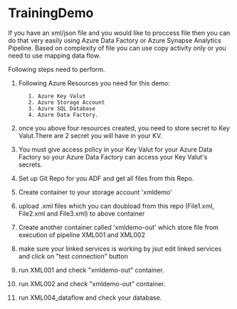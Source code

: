 # TrainingDemo
If you have an xml/json file and you would like to proccess file then you can do that very easily using Azure Data Factory or Azure Synapse Analytics Pipeline.
Based on complexity of file you can use copy activity only or you need to use mapping data flow.

Following steps need to perform.

1. Following Azure Resources you need for this demo:

          1. Azure Key Valut
          2. Azure Storage Account 
          3. Azure SQL Database
          4. Azure Data Factory.

2. once you above four resources created, you need to store secret to Key Valut.There are 2 secret you will have in your KV.
3. You must give access policy in your Key Valut for your Azure Data Factory so your Azure Data Factory can access your Key Valut's secrets.
4. Set up Git Repo for you ADF and get all files from this Repo.
5. Create container to your storage account 'xmldemo' 
6. upload .xml files which you can doubload from this repo (File1.xml, File2.xml and File3.xml) to above container
7. Create another container called 'xmldemo-out' which store file from execution of pipeline XML001 and XML002 
8. make sure your linked services is working by jsut edit linked services and click on "test connection" button
9. run XML001 and check "xmldemo-out" container.
10. run XML002 and check "xmldemo-out" container.
11. run XML004_dataflow and check your database.




